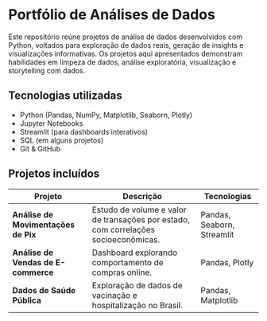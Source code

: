 # Portfólio de Análises de Dados

Este repositório reúne projetos de análise de dados desenvolvidos com Python, voltados para exploração de dados reais, geração de insights e visualizações informativas. Os projetos aqui apresentados demonstram habilidades em limpeza de dados, análise exploratória, visualização e storytelling com dados.

## Tecnologias utilizadas

- Python (Pandas, NumPy, Matplotlib, Seaborn, Plotly)
- Jupyter Notebooks
- Streamlit (para dashboards interativos)
- SQL (em alguns projetos)
- Git & GitHub

## Projetos incluídos

| Projeto | Descrição | Tecnologias |
|--------|------------|-------------|
| **Análise de Movimentações de Pix** | Estudo de volume e valor de transações por estado, com correlações socioeconômicas. | Pandas, Seaborn, Streamlit |
| **Análise de Vendas de E-commerce** | Dashboard explorando comportamento de compras online. | Pandas, Plotly |
| **Dados de Saúde Pública** | Exploração de dados de vacinação e hospitalização no Brasil. | Pandas, Matplotlib |

